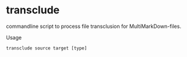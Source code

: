 # transclude

commandline script to process file transclusion for MultiMarkDown-files.

Usage 

`transclude source target [type]`

